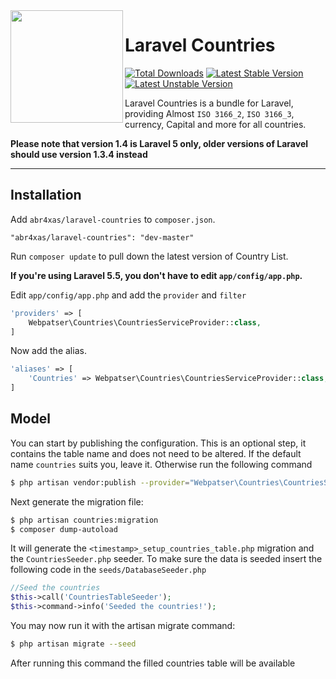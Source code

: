 <img align="left" width="180" src="https://blog.abr4xas.org/icons/apple-icon-180x180.png">

# Laravel Countries

[![Total Downloads](https://poser.pugx.org/abr4xas/laravel-countries/downloads.svg)](https://packagist.org/packages/abr4xas/laravel-countries)
[![Latest Stable Version](https://poser.pugx.org/abr4xas/laravel-countries/v/stable.svg)](https://packagist.org/packages/abr4xas/laravel-countries)
[![Latest Unstable Version](https://poser.pugx.org/abr4xas/laravel-countries/v/unstable.svg)](https://packagist.org/packages/abr4xas/laravel-countries)

Laravel Countries is a bundle for Laravel, providing Almost `ISO 3166_2`, `ISO 3166_3`, currency, Capital and more for all countries.

**Please note that version 1.4 is Laravel 5 only, older versions of Laravel should use version 1.3.4 instead**

---

## Installation

Add `abr4xas/laravel-countries` to `composer.json`.

    "abr4xas/laravel-countries": "dev-master"
    
Run `composer update` to pull down the latest version of Country List.

**If you're using Laravel 5.5, you don't have to edit `app/config/app.php`.**

Edit `app/config/app.php` and add the `provider` and `filter`

```php
'providers' => [
    Webpatser\Countries\CountriesServiceProvider::class,
]
```

Now add the alias.

```php
'aliases' => [
    'Countries' => Webpatser\Countries\CountriesServiceProvider::class,
]
```
    

## Model

You can start by publishing the configuration. This is an optional step, it contains the table name and does not need to be altered. If the default name `countries` suits you, leave it. Otherwise run the following command

```bash
$ php artisan vendor:publish --provider="Webpatser\Countries\CountriesServiceProvider"
```

Next generate the migration file:

```bash
$ php artisan countries:migration
$ composer dump-autoload
```
    
It will generate the `<timestamp>_setup_countries_table.php` migration and the `CountriesSeeder.php` seeder. To make sure the data is seeded insert the following code in the `seeds/DatabaseSeeder.php`

```php
//Seed the countries
$this->call('CountriesTableSeeder');
$this->command->info('Seeded the countries!'); 
```

You may now run it with the artisan migrate command:

```bash
$ php artisan migrate --seed
```

After running this command the filled countries table will be available
